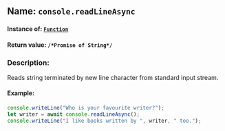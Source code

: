 ## Name: `console.readLineAsync`

#### Instance of: [`Function`](Function.md)

#### Return value: `/*Promise of String*/`

### Description:

Reads string terminated by new line character 
from standard input stream.

#### Example:

```js
console.writeLine("Who is your favourite writer?");
let writer = await console.readLineAsync();
console.writeLine("I like books written by ", writer, " too.");
```

